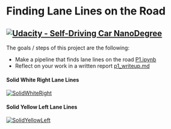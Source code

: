 # **Finding Lane Lines on the Road** 
[![Udacity - Self-Driving Car NanoDegree](https://s3.amazonaws.com/udacity-sdc/github/shield-carnd.svg)](http://www.udacity.com/drive)
---
The goals / steps of this project are the following:
* Make a pipeline that finds lane lines on the road [P1.ipynb](P1.ipynb)
* Reflect on your work in a written report [p1_writeup.md](p1_writeup.md)

#### Solid White Right Lane Lines
[![SolidWhiteRight](https://img.youtube.com/vi/T0DzKimgPYw/0.jpg)](https://www.youtube.com/watch?v=T0DzKimgPYw)

#### Solid Yellow Left Lane Lines
[![SolidYellowLeft](https://img.youtube.com/vi/xU154sBDc-Q/0.jpg)](https://www.youtube.com/watch?v=xU154sBDc-Q)
